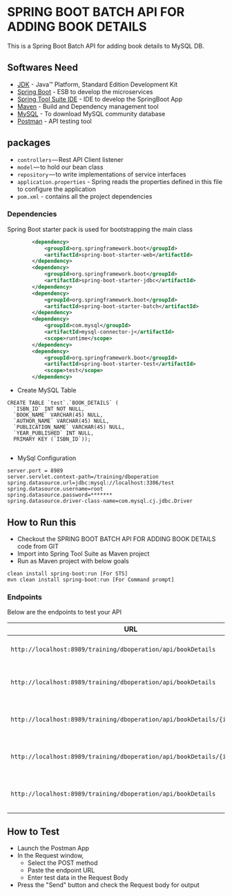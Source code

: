 # SPRING BOOT BATCH API FOR ADDING BOOK DETAILS

This is a Spring Boot Batch API for adding book details to MySQL DB. 



## Softwares Need

* 	[JDK](http://www.oracle.com/technetwork/java/javase/downloads/jdk8-downloads-2133151.html) - Java™ Platform, Standard Edition Development Kit 
* 	[Spring Boot](https://spring.io/projects/spring-boot) - ESB to develop the microservices
* 	[Spring Tool Suite IDE](https://spring.io/tools) - IDE to develop the SpringBoot App
* 	[Maven](https://maven.apache.org/) - Build and Dependency management tool
* 	[MySQL](https://downloads.mysql.com/archives/community) - To download MySQL community database
* 	[Postman](https://www.getpostman.com/) - API testing tool



## packages

- `controllers` — Rest API Client listener
- `model` — to hold our bean class
- `repository` — to write implementations of service interfaces
- `application.properties` - Spring reads the properties defined in this file to configure the application
- `pom.xml` - contains all the project dependencies


### Dependencies

Spring Boot starter pack is used for bootstrapping the main class

```xml
		<dependency>
			<groupId>org.springframework.boot</groupId>
			<artifactId>spring-boot-starter-web</artifactId>
		</dependency>
		<dependency>
			<groupId>org.springframework.boot</groupId>
			<artifactId>spring-boot-starter-jdbc</artifactId>
		</dependency>
		<dependency>
			<groupId>org.springframework.boot</groupId>
			<artifactId>spring-boot-starter-batch</artifactId>
		</dependency>
		<dependency>
			<groupId>com.mysql</groupId>
			<artifactId>mysql-connector-j</artifactId>
			<scope>runtime</scope>
		</dependency>
		<dependency>
			<groupId>org.springframework.boot</groupId>
			<artifactId>spring-boot-starter-test</artifactId>
			<scope>test</scope>
		</dependency>
```


- Create MySQL Table
```
CREATE TABLE `test`.`BOOK_DETAILS` (
  `ISBN_ID` INT NOT NULL,
  `BOOK_NAME` VARCHAR(45) NULL,
  `AUTHOR_NAME` VARCHAR(45) NULL,
  `PUBLICATION_NAME` VARCHAR(45) NULL,
  `YEAR_PUBLISHED` INT NULL,
  PRIMARY KEY (`ISBN_ID`));
  
```


- MySql Configuration

```properties
server.port = 8989
server.servlet.context-path=/training/dboperation
spring.datasource.url=jdbc:mysql://localhost:3306/test
spring.datasource.username=root
spring.datasource.password=*******
spring.datasource.driver-class-name=com.mysql.cj.jdbc.Driver

```
## How to Run this

- Checkout the SPRING BOOT BATCH API FOR ADDING BOOK DETAILS code from GIT
- Import into Spring Tool Suite as Maven project
- Run as Maven project with below goals

```shell
clean install spring-boot:run [For STS]
mvn clean install spring-boot:run [For Command prompt]
```


### Endpoints

Below are the endpoints to test your API

|  URL |  Method | Header| Purpose|
|----------|--------------|--------------|--------------|
|`http://localhost:8989/training/dboperation/api/bookDetails`                           | GET | `Content-Type: text/plain`| Get the Book Details|
|`http://localhost:8989/training/dboperation/api/bookDetails`                           | POST | `Content-Type: text/plain`| Insert the Book Details|
|`http://localhost:8989/training/dboperation/api/bookDetails/{isbn_id}`                 | PUT | `Content-Type: text/plain`| Update the Book Details|
|`http://localhost:8989/training/dboperation/api/bookDetails/{isbn_id}`                 | DELETE | `Content-Type: text/plain`| Delete the Book Details|
|`http://localhost:8989/training/dboperation/api/bookDetails`                           | DELETE | `Content-Type: text/plain`| Delete all the Book Details|


## How to Test

- Launch the Postman App
- In the Request window, 
     - Select the POST method
     - Paste the endpoint URL
     - Enter test data in the Request Body
- Press the "Send" button and check the Request body for output
